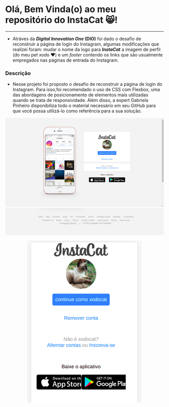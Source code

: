 # Olá, Bem Vinda(o) ao meu repositório do InstaCat :smile_cat:!
____
 - Atráves da ***Digital Innovation One* (DIO)** foi dado o desafio de reconstruir a página de login do Instagram, algumas modificações que realizei foram: mudar o nome da logo para ***InstaCat*** a imagem de perfil (do meu pet xodo :heart:) e um *footer* contendo os links que são usualmente empregados nas páginas de entrada do Instagram.

### Descrição
 - Nesse projeto foi proposto o desafio de reconstruir a página de login do Instagram. Para isso,foi recomendado o uso de CSS com Flexbox, uma das abordagens de posicionamento de elementos mais utilizadas quando se trata de responsividade. Além disso, a expert Gabriela Pinheiro disponibiliza todo o material necessário em seu GitHub para que você possa utilizá-lo como referência para a sua solução.

![Instacat página de login telas grandes](/img/instacat-print.png)
![Instacat página de login footer](/img/instacat-print-3.png)

<p align="center">
<img  src="/img/instacat-print-2.png" alt="Instacat página de login telas pequenas">
</p>